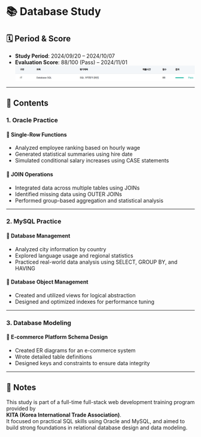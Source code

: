 # 📚 Database Study

## 🗓️ Period & Score
- **Study Period**: 2024/09/20 – 2024/10/07  
- **Evaluation Score**: 88/100 (Pass) – 2024/11/01  
![Database_exam_result](/images/Database_exam_result.png)

---

## 📌 Contents

### 1. Oracle Practice

#### 🔹 Single-Row Functions
- Analyzed employee ranking based on hourly wage
- Generated statistical summaries using hire date
- Simulated conditional salary increases using CASE statements

#### 🔹 JOIN Operations
- Integrated data across multiple tables using JOINs
- Identified missing data using OUTER JOINs
- Performed group-based aggregation and statistical analysis

---

### 2. MySQL Practice

#### 🔹 Database Management
- Analyzed city information by country
- Explored language usage and regional statistics
- Practiced real-world data analysis using SELECT, GROUP BY, and HAVING

#### 🔹 Database Object Management
- Created and utilized views for logical abstraction
- Designed and optimized indexes for performance tuning

---

### 3. Database Modeling

#### 🔹 E-commerce Platform Schema Design
- Created ER diagrams for an e-commerce system
- Wrote detailed table definitions
- Designed keys and constraints to ensure data integrity

---

## 💬 Notes
This study is part of a full-time full-stack web development training program provided by  
**KITA (Korea International Trade Association)**.  
It focused on practical SQL skills using Oracle and MySQL, and aimed to build strong foundations in relational database design and data modeling.

